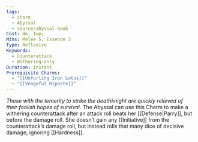 ```yaml
---
tags:
  - charm
  - Abyssal
  - source/abyssal-book
Cost: 4m, 1wp; 
Mins: Melee 5, Essence 3
Type: Reflexive
Keywords:
  - Counterattack
  - Withering-only
Duration: Instant
Prerequisite Charms:
  - "[[Unfurling Iron Lotus]]"
  - "[[Vengeful Riposte]]"
---
```

*Those with the temerity to strike the deathknight are quickly relieved of their foolish hopes of survival.*
The Abyssal can use this Charm to make a withering counterattack after an attack roll beats her [[Defense|Parry]], but before the damage roll. She doesn’t gain any [[Initiative]] from the counterattack’s damage roll, but instead rolls that many dice of decisive damage, ignoring [[Hardness]].